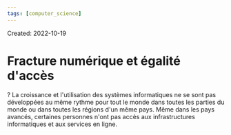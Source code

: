 ```yaml
---
tags: [computer_science] 
---
```

Created: 2022-10-19

# Fracture numérique et égalité d'accès
?
La croissance et l'utilisation des systèmes informatiques ne se sont pas développées au même rythme pour tout le monde dans toutes les parties du monde ou dans toutes les régions d'un même pays. Même dans les pays avancés, certaines personnes n'ont pas accès aux infrastructures informatiques et aux services en ligne.
<!--SR:!2022-11-27,21,230-->